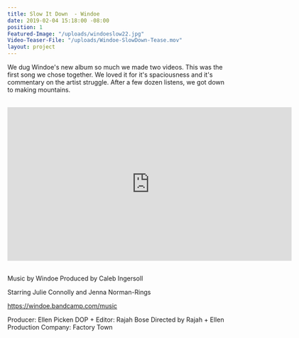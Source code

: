 ```yaml
---
title: Slow It Down  - Windoe
date: 2019-02-04 15:18:00 -08:00
position: 1
Featured-Image: "/uploads/windoeslow22.jpg"
Video-Teaser-File: "/uploads/Windoe-SlowDown-Tease.mov"
layout: project
---
```


We dug Windoe's new album so much we made two videos. This was the first song we chose together. We loved it for it's spaciousness and it's commentary on the artist struggle. After a few dozen listens, we got down to making mountains. 
<BR><BR>

<iframe src="https://player.vimeo.com/video/327142954" width="640" height="346" frameborder="0" allow="autoplay; fullscreen" allowfullscreen></iframe>

<BR>
<BR>

Music by Windoe 
Produced by Caleb Ingersoll

Starring Julie Connolly and Jenna Norman-Rings

https://windoe.bandcamp.com/music

Producer: Ellen Picken
DOP + Editor: Rajah Bose
Directed by Rajah + Ellen
Production Company: Factory Town